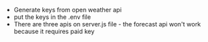 - Generate keys from open weather api
- put the keys in the .env file
- There are three apis on server.js file - the forecast api won't work because it requires paid key
